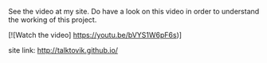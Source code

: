 See the video at my site.
Do have a look on this video in order to understand the working of this project.

[![Watch the video] https://youtu.be/bVYS1W6pF6s)]


site link: http://talktovik.github.io/
